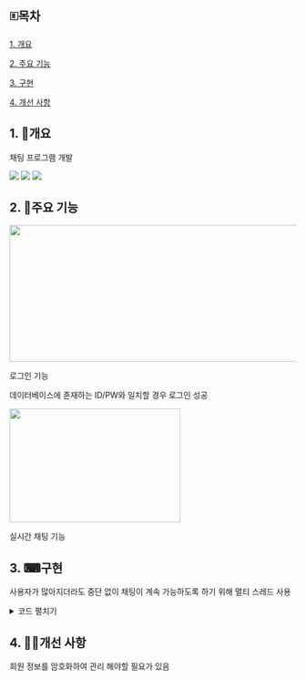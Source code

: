 ## 🗉목차
[1. 개요](#1-개요)

[2. 주요 기능](#2-주요-기능)

[3. 구현](#3-구현)

[4. 개선 사항](#4-개선-사항)

## 1. 💬개요
채팅 프로그램 개발

<img src="https://img.shields.io/badge/Java-007396?style=flat&logo=OpenJDK&logoColor=white"/> <img src="https://img.shields.io/badge/sqlite-003B57?style=for-the-badge&logo=sqlite&logoColor=white"> <img src="https://img.shields.io/badge/Tcp&#47;Ip-orange?style=plastic&logo=tcp&#47ip&logoColor=white"/>

## 2. 🔧주요 기능
<img src="https://github.com/user-attachments/assets/a6559926-8813-42d0-8857-ef9cfa36a1eb" width="600" height="240"/>

로그인 기능

데이터베이스에 존재하는 ID/PW와 일치할 경우 로그인 성공

<img src="https://github.com/user-attachments/assets/cd8ce812-08e7-4a83-afad-a5565bfecf35" width="300" height="200"/>

실시간 채팅 기능

## 3. ⌨구현

사용자가 많아지더라도 중단 없이 채팅이 계속 가능하도록 하기 위해 멀티 스레드 사용
<details>
<summary>코드 펼치기</summary>

```
public void run() {
    String msg; 
    String[] rmsg; 
    status = true; 
    while(status) {
        try {          
            msg = inMsg.readLine();
            rmsg = msg.split("/");
            msgOut.append(rmsg[0] + ": "+rmsg[1] + "\n");      
            msgOut.setCaretPosition(msgOut.getDocument().getLength());
        } catch(IOException e) {                
            status = false; 
        }
    }
    System.out.println("[multiChatClient]" + thread.getName() + "�����"); 
}
```
클라이언트

서버로부터 메시지를 읽고

이를 화면에 출력
```
class ChatThread extends Thread {		
    String msg;
    String[] Rmsg;				
    private BufferedReader inMsg = null;
    private PrintWriter outMsg = null;

    public void run() {		
        boolean status = true; 
        System.out.println("##ChatThread start...");
        try {
            inMsg = new BufferedReader(new InputStreamReader(s.getInputStream()));
            outMsg = new PrintWriter(s.getOutputStream(), true);				
            while(status) {					
                msg = inMsg.readLine();					
                Rmsg = msg.split("/");										
                msgSendAll(msg);
            } 				
            this.interrupt();
            System.out.println("##"+this.getName()+"stop!!");
        } catch(IOException e) {
            chatlist.remove(this);
            System.out.println("���� �߻�!!");
        }
    }
}
```
서버

서버는 클라이언트의 연결을 수용하고, 각 클라이언트에 대해 ChatThread라는 스레드를 생성

클라이언트로부터 메시지를 읽고, 이를 다른 클라이언트에게 전송
</details>


## 4. 👨‍🔧개선 사항

회원 정보를 암호화하여 관리 해야할 필요가 있음
